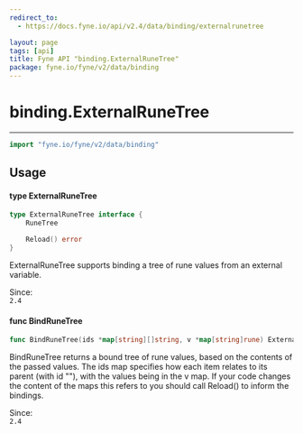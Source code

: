 ```yaml
---
redirect_to:
  - https://docs.fyne.io/api/v2.4/data/binding/externalrunetree

layout: page
tags: [api]
title: Fyne API "binding.ExternalRuneTree"
package: fyne.io/fyne/v2/data/binding
---
```

# binding.ExternalRuneTree
---

```go
import "fyne.io/fyne/v2/data/binding"
```

## Usage

#### type ExternalRuneTree

```go
type ExternalRuneTree interface {
	RuneTree

	Reload() error
}
```

ExternalRuneTree supports binding a tree of rune values from an external variable.


<div class="since">Since: <code>
2.4</code></div>

#### func  BindRuneTree

```go
func BindRuneTree(ids *map[string][]string, v *map[string]rune) ExternalRuneTree
```
BindRuneTree returns a bound tree of rune values, based on the contents of the passed values. The ids map specifies how each item relates to its parent (with id ""), with the values being in the v map. If your code changes the content of the maps this refers to you should call Reload() to inform the bindings.


<div class="since">Since: <code>
2.4</code></div>
